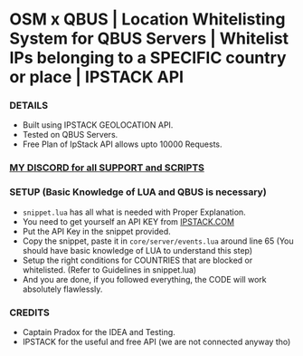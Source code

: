 # OSM x QBUS | Location Whitelisting System for QBUS Servers | Whitelist IPs belonging to a SPECIFIC country or place | IPSTACK API 

### DETAILS 
- Built using IPSTACK GEOLOCATION API. 
- Tested on QBUS Servers. 
- Free Plan of IpStack API allows upto 10000 Requests. 

### [MY DISCORD for all SUPPORT and SCRIPTS](https://discord.gg/jrNxkpVaJU)

### SETUP (Basic Knowledge of LUA and QBUS is necessary)
- `snippet.lua` has all what is needed with Proper Explanation. 
- You need to get yourself an API KEY from [IPSTACK.COM](https://ipstack.com/)
- Put the API Key in the snippet provided. 
- Copy the snippet, paste it in `core/server/events.lua` around line 65 (You should have basic knowledge of LUA to understand this step)
- Setup the right conditions for COUNTRIES that are blocked or whitelisted. (Refer to Guidelines in snippet.lua)
- And you are done, if you followed everything, the CODE will work absolutely flawlessly. 

### CREDITS
- Captain Pradox for the IDEA and Testing. 
- IPSTACK for the useful and free API (we are not connected anyway tho)
